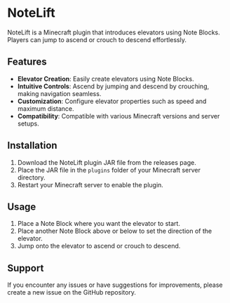 # NoteLift

NoteLift is a Minecraft plugin that introduces elevators using Note Blocks. Players can jump to ascend or crouch to descend effortlessly.

## Features

- **Elevator Creation**: Easily create elevators using Note Blocks.
- **Intuitive Controls**: Ascend by jumping and descend by crouching, making navigation seamless.
- **Customization**: Configure elevator properties such as speed and maximum distance.
- **Compatibility**: Compatible with various Minecraft versions and server setups.

## Installation

1. Download the NoteLift plugin JAR file from the releases page.
2. Place the JAR file in the `plugins` folder of your Minecraft server directory.
3. Restart your Minecraft server to enable the plugin.

## Usage

1. Place a Note Block where you want the elevator to start.
2. Place another Note Block above or below to set the direction of the elevator.
3. Jump onto the elevator to ascend or crouch to descend.

## Support

If you encounter any issues or have suggestions for improvements, please create a new issue on the GitHub repository.
